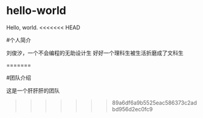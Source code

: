 # hello-world
Hello, world.
<<<<<<< HEAD

#个人简介

刘俊汐，一个不会编程的无助设计生
好好一个理科生被生活折磨成了文科生

=======

#团队介绍

这是一个肝肝肝的团队
>>>>>>> 89a6df6a9b5525eac586373c2adbd956d2ec0fc9
